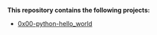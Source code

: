 **This repository contains the following projects:**

* [0x00-python-hello_world](https://github.com/itsbayahmed/alx-higher_level_programming/tree/master/0x00-python-hello_world)


